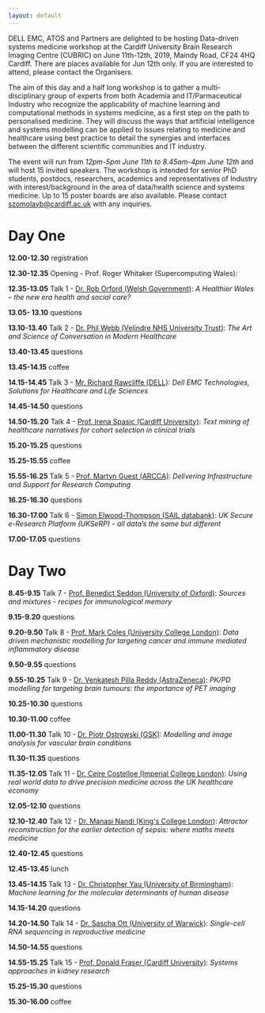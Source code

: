 ```yaml
---
layout: default
---
```


DELL EMC, ATOS and Partners are delighted to be hosting Data-driven systems medicine workshop at the Cardiff University Brain Research Imaging Centre (CUBRIC) on June 11th-12th, 2019, Maindy Road, CF24 4HQ Cardiff. There are places available for Jun 12th only. If you are interested to attend, please contact the Organisers.


The aim of this day and a half long workshop is to gather a multi-disciplinary group of experts from both Academia and IT/Parmaceutical Industry who recognize the applicability of machine learning and computational methods in systems medicine, as a first step on the path to personalised medicine. They will discuss the ways that artificial intelligence and systems modelling can be applied to issues relating to medicine and healthcare using best practice to detail the synergies and interfaces between the different scientific communities and IT industry.


The event will run from *12pm-5pm June 11th to 8.45am-4pm June 12th* and will host 15 invited speakers. The workshop is intended for senior PhD students, postdocs, researchers, academics and representatives of Industry with interest/background in the area of data/health science and systems medicine. Up to 15 poster boards are also available. Please contact szomolayb@cardiff.ac.uk with any inquiries.

<h1>Day One</h1>

**12.00-12.30** registration

**12.30-12.35** Opening - Prof. Roger Whitaker (Supercomputing Wales):

**12.35-13.05** Talk 1 - <u>Dr. Rob Orford (Welsh Government)</u>:
_A Healthier Wales – the new era health and social care?_

**13.05- 13.10** questions

**13.10-13.40** Talk 2 - <u>Dr. Phil Webb (Velindre NHS University Trust)</u>:
_The Art and Science of Conversation in Modern Healthcare_

**13.40-13.45** questions

**13.45-14.15** coffee

**14.15-14.45** Talk 3 - <u>Mr. Richard Rawcliffe (DELL)</u>:
_Dell EMC Technologies, Solutions for Healthcare and Life Sciences_

**14.45-14.50** questions

**14.50-15.20** Talk 4 - <u>Prof. Irena Spasic (Cardiff University)</u>:
_Text mining of healthcare narratives for cohort selection in clinical trials_

**15.20-15.25** questions

**15.25-15.55** coffee

**15.55-16.25** Talk 5 - <u>Prof. Martyn Guest (ARCCA)</u>:
_Delivering Infrastructure and Support for Research Computing_

**16.25-16.30** questions

**16.30-17.00** Talk 6 - <u>Simon Elwood-Thompson (SAIL databank)</u>:
_UK Secure e-Research Platform (UKSeRP) - all data’s the same but different_

**17.00-17.05** questions

<h1>Day Two</h1>

**8.45-9.15** Talk 7 - <u>Prof. Benedict Seddon (University of Oxford)</u>:
_Sources and mixtures - recipes for immunological memory_

**9.15-9.20** questions

**9.20-9.50** Talk 8 - <u>Prof. Mark Coles (University College London)</u>:
_Data driven mechanistic modelling for targeting cancer and immune mediated inflammatory disease_

**9.50-9.55** questions

**9.55-10.25** Talk 9 - <u>Dr. Venkatesh Pilla Reddy (AstraZeneca)</u>:
_PK/PD modelling for targeting brain tumours: the importance of PET imaging_

**10.25-10.30** questions

**10.30-11.00** coffee

**11.00-11.30** Talk 10 - <u>Dr. Piotr Ostrowski (GSK)</u>:
_Modelling and image analysis for vascular brain conditions_

**11.30-11.35** questions

**11.35-12.05** Talk 11 - <u>Dr. Ceire Costelloe (Imperial College London)</u>:
_Using real world data to drive precision medicine across the UK healthcare economy_

**12.05-12.10** questions

**12.10-12.40** Talk 12 - <u>Dr. Manasi Nandi (King's College London)</u>:
_Attractor reconstruction for the earlier detection of sepsis: where maths meets medicine_

**12.40-12.45** questions

**12.45-13.45** lunch

**13.45-14.15** Talk 13 - <u>Dr. Christopher Yau (University of Birmingham)</u>:
_Machine learning for the molecular determinants of human disease_

**14.15-14.20** questions

**14.20-14.50** Talk 14 - <u>Dr. Sascha Ott (University of Warwick)</u>:
_Single-cell RNA sequencing in reproductive medicine_

**14.50-14.55** questions

**14.55-15.25** Talk 15 - <u>Prof. Donald Fraser (Cardiff University)</u>:
_Systems approaches in kidney research_

**15.25-15.30** questions

**15.30-16.00** coffee


